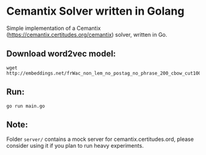 # Cemantix Solver written in Golang

Simple implementation of a Cemantix (https://cemantix.certitudes.org/cemantix) solver, written in Go.

## Download word2vec model:

```
wget http://embeddings.net/frWac_non_lem_no_postag_no_phrase_200_cbow_cut100.bin
```

## Run:

```
go run main.go
```

## Note:

Folder `server/` contains a mock server for cemantix.certitudes.ord, please consider using it if you plan to run heavy experiments.



